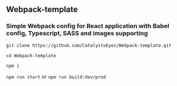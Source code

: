 ## Webpack-template

### Simple Webpack config for React application with Babel config, Typescript, SASS and images supporting

```git clone https://github.com/CatalystoEyes/Webpack-template.git```

```cd Webpack-template```

```npm i```

```npm run start``` or ```npm run build:dev/prod```
